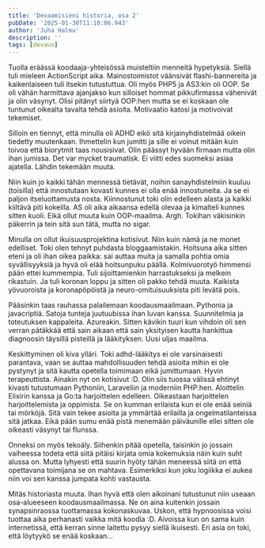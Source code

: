 ```yaml
---
title: 'Devaamisieni historia, osa 2'
pubDate: '2025-01-30T11:10:06.943'
author: 'Juha Halmu'
description: ''
tags: [devaus]
---
```


Tuolla eräässä koodaaja-yhteisössä muisteltiin menneitä hypetyksiä. Siellä tuli mieleen ActionScript aika. Mainostoimistot väänsivät flashi-bannereita ja kaikenlaiseen tuli itsekin tutustuttua. Oli myös PHP5 ja AS3:kin oli OOP. Se oli vähän harmittava ajanjakso kun silloiset hommat pikkufirmassa vähenivät ja olin väsynyt. Olisi pitänyt siirtyä OOP:hen mutta se ei koskaan ole tuntunut oikealta tavalta tehdä asioita. Motivaatio katosi ja motivoivat tekemiset. 

Silloin en tiennyt, että minulla oli ADHD eikö sitä kirjainyhdistelmää oikein tiedetty muutenkaan. Ihmettelin kun jumitti ja sille ei voinut mitään kuin toivoa että biorytmit taas nousisivat. Olin päässyt hyvään firmaan mutta olin ihan jumissa. Det var mycket traumatisk. Ei viitti edes suomeksi asiaa ajatella. Lähdin tekemään muuta. 

Niin kuin jo kaikki tähän mennessä tietävät, noihin sanayhdistelmiin kuuluu (toisilla) että innostutaan kovasti kunnes ei olla enää innostuneita. Ja se ei paljon itseluottamusta nosta. Kiinnostunut toki olin edelleen alasta ja kaikki kiiltävä piti kokeilla. AS oli aika aikaansa edellä olevaa ja kimalteli kunnes sitten kuoli. Eikä ollut muuta kuin OOP-maailma. Argh. Tokihan väkisinkin päkerrin ja tein sitä sun tätä, mutta no sigar. 

Minulla on ollut ikuisuusprojektina kotisivut. Niin kuin nämä ja ne monet edelliset. Toki olen tehnyt puhdasta bloggaamistakin. Hoitsuna aika sitten eteni ja oli ihan oikea paikka: sai auttaa muita ja samalla pohtia omia syvällisyyksiä ja hyvä oli elää hoitsunpuku päällä. Kolmivuorotyö himmensi pään ettei kummempia. Tuli sijoittamienkin harrastukseksi ja melkein rikastuin. Ja tuli koronan loppu ja sitten oli pakko tehdä muuta. Kaikista yövuoroista ja koronapöpöistä ja neuro-omituisuuksista piti levätä pois. 

Pääsinkin taas rauhassa palailemaan koodausmaailmaan. Pythonia ja javacriptiä. Satoja tunteja juutuubissa ihan luvan kanssa. Suunnitelmia ja toteutuksen kappaleita. Azureakin. Sitten kävikin tuuri kun vihdoin oli sen verran pätäkkää että sain aikaan että sain yksityisen kautta hankittua diagnoosin täysillä pisteillä ja lääkityksen. Uusi uljas maailma. 

Keskittyminen oli kiva ylläri. Toki adhd-lääkitys ei ole varsinaisesti parantava, vaan se auttaa mahdollisuuden tehdä asioita mihin ei ole pystynyt ja sitä kautta opetella toimimaan eikä jumittumaan. Hyvin terapeuttista. Ainakin nyt on kotisivut :D. Olin siis tuossa välissä ehtinyt kivasti tutustumaan Pythoniin, Laraveliin ja moderniin PHP:hen. Aloittelin Elixirin kanssa ja Go:ta harjoittelen edelleen. Oikeastaan harjoittelen harjoittelemista ja oppimista. Se on kumman erilaista kun ei ole enää seiniä tai mörköjä. Sitä vain tekee asioita ja ymmärtää erilailla ja ongelmatilanteissa sitä jatkaa. Eikä pään sumu enää pistä menemään päiväunille ellei sitten ole oikeasti väsynyt tai flunssa.

Onneksi on myös tekoäly. Siihenkin pitää opetella, taisinkin jo jossain vaiheessa todeta että siitä pitäisi kirjata omia kokemuksia näin kuin suht alussa on. Mutta lyhyesti että suurin hyöty tähän meneessä siitä on että opettavana toimijana se on mahtava. Esimerkiksi kun joku logiikka ei aukea niin voi sen kanssa jumpata kohti vastausta. 

Mitäs historiasta muuta. Ihan hyvä että olen aikoinani tutustunut niin useaan osa-alueeseen koodausmaailmassa. Ne on aina kuitenkin jossain synapsinraossa tuottamassa kokonaskuvaa. Uskon, että hypnoosissa voisi tuottaa aika perhanasti vaikka mitä koodia :D. Aivoissa kun on sama kuin internetissä, että kerran sinne laitettu pysyy siellä ikuisesti. Eri asia on toki, että löytyykö se enää koskaan...        